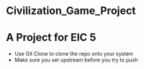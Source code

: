 # Civilization_Game_Project
# A Project for EIC 5

- Use Git Clone to clone the repo onto your system
- Make sure you set upstream before you try to push
